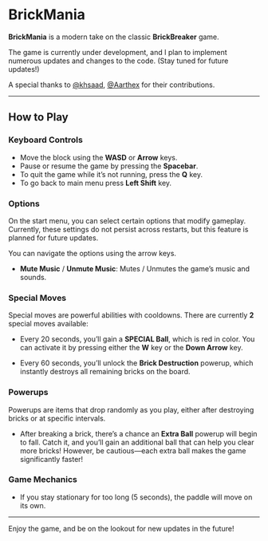 # BrickMania

**BrickMania** is a modern take on the classic **BrickBreaker** game.

The game is currently under development, and I plan to implement numerous updates and changes to the code. (Stay tuned for future updates!)

A special thanks to [@khsaad](https://github.com/khsaad04), [@Aarthex](https://github.com/Amulet9) for their contributions.


---

## How to Play

### Keyboard Controls

- Move the block using the **WASD** or **Arrow** keys.
- Pause or resume the game by pressing the **Spacebar**.
- To quit the game while it’s not running, press the **Q** key.
- To go back to main menu press **Left Shift** key.

### Options

On the start menu, you can select certain options that modify gameplay. Currently, these settings do not persist across restarts, but this feature is planned for future updates.

You can navigate the options using the arrow keys.

- **Mute Music** / **Unmute Music**: Mutes / Unmutes the game’s music and sounds.

### Special Moves

Special moves are powerful abilities with cooldowns. There are currently **2** special moves available:

- Every 20 seconds, you’ll gain a **SPECIAL Ball**, which is red in color. You can activate it by pressing either the **W** key or the **Down Arrow** key.
  
- Every 60 seconds, you’ll unlock the **Brick Destruction** powerup, which instantly destroys all remaining bricks on the board.

### Powerups

Powerups are items that drop randomly as you play, either after destroying bricks or at specific intervals.

- After breaking a brick, there’s a chance an **Extra Ball** powerup will begin to fall. Catch it, and you’ll gain an additional ball that can help you clear more bricks! However, be cautious—each extra ball makes the game significantly faster!


### Game Mechanics

- If you stay stationary for too long (5 seconds), the paddle will move on its own.

---

Enjoy the game, and be on the lookout for new updates in the future!

